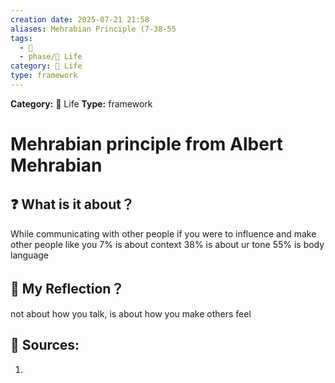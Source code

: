 ```yaml
---
creation date: 2025-07-21 21:58
aliases: Mehrabian Principle (7-38-55
tags: 
  - 💬
  - phase/📜 Life
category: 📜 Life
type: framework
---
```

**Category:** 📜 Life
**Type:** framework
# Mehrabian principle from Albert Mehrabian

## ❓ What is it about？
While communicating with other people
if you were to influence and make other people like you
7% is about context
38% is about ur tone
55% is body language 

## 💭 My Reflection？
not about how you talk, is about how you make others feel

## 📖 Sources:
1. 
